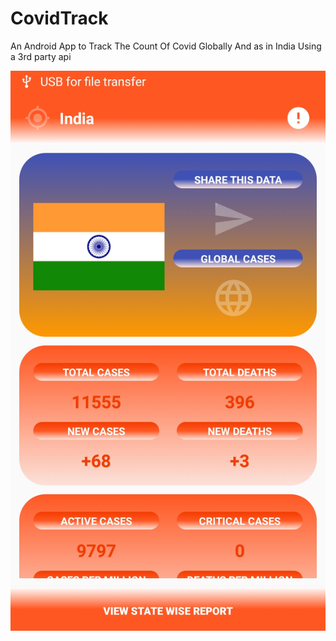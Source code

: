 # CovidTrack
An Android App to Track The Count Of Covid Globally And as in India Using a 3rd party api

![Alt text](https://raw.githubusercontent.com/aniketdgp/CovidTrack/master/ss/ss1.jpeg?raw=true "Optional Title")

